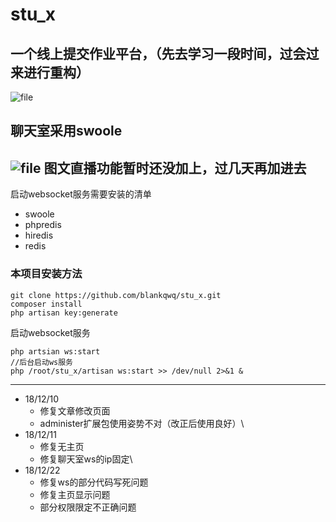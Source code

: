 # stu_x
## 一个线上提交作业平台，（先去学习一段时间，过会过来进行重构）

![file](https://iocaffcdn.phphub.org/uploads/images/201812/07/25840/iicmS8x9g2.png!/fw/1240)
## 聊天室采用swoole

![file](https://iocaffcdn.phphub.org/uploads/images/201812/07/25840/e1fJQlxohs.png!/fw/1240)
图文直播功能暂时还没加上，过几天再加进去
-----
启动websocket服务需要安装的清单
  - swoole
  - phpredis
  - hiredis
  - redis

### 本项目安装方法
```
git clone https://github.com/blankqwq/stu_x.git
composer install
php artisan key:generate
```
启动websocket服务

```
php artsian ws:start  
//后台启动ws服务
php /root/stu_x/artisan ws:start >> /dev/null 2>&1 &
```
---
 - 18/12/10 
    - 修复文章修改页面
    - administer扩展包使用姿势不对（改正后使用良好）\
- 18/12/11
     - 修复无主页
     - 修复聊天室ws的ip固定\
 - 18/12/22
    - 修复ws的部分代码写死问题
    - 修复主页显示问题
     - 部分权限限定不正确问题
  
